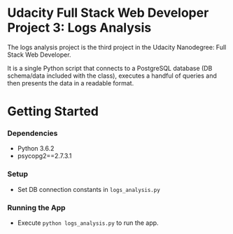 # Udacity Full Stack Web Developer Project 3: Logs Analysis
The logs analysis project is the third project in the Udacity Nanodegree: Full Stack Web Developer.

It is a single Python script that connects to a PostgreSQL database (DB schema/data included with the class), executes a handful of queries and then presents the data in a readable format.

# Getting Started
### Dependencies
* Python 3.6.2
* psycopg2==2.7.3.1

### Setup
* Set DB connection constants in `logs_analysis.py`

### Running the App
* Execute `python logs_analysis.py` to run the app.
